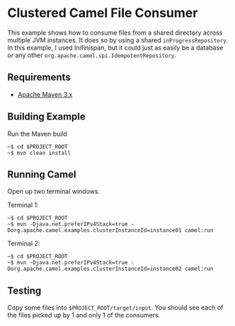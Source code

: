 Clustered Camel File Consumer
=============================

This example shows how to consume files from a shared directory across multiple JVM instances. It does so by using a shared `inProgressRepository`. In this example, I used Inifinispan, but it could just as easily be a database or any other `org.apache.camel.spi.IdempotentRepository`.

Requirements
------------

- [Apache Maven 3.x](http://maven.apache.org)

Building Example
----------------

Run the Maven build

```
~$ cd $PROJECT_ROOT
~$ mvn clean install
```

Running Camel
-------------

Open up two terminal windows.

Terminal 1:

```
~$ cd $PROJECT_ROOT
~$ mvn -Djava.net.preferIPv4Stack=true -Dorg.apache.camel.examples.clusterInstanceId=instance01 camel:run
```

Terminal 2:

```
~$ cd $PROJECT_ROOT
~$ mvn -Djava.net.preferIPv4Stack=true -Dorg.apache.camel.examples.clusterInstanceId=instance02 camel:run
```

Testing
-------

Copy some files into `$PROJECT_ROOT/target/input`. You should see each of the files picked up by 1 and only 1 of the consumers.
